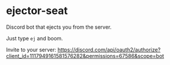 # ejector-seat
Discord bot that ejects you from the server.

Just type `ej` and boom.

Invite to your server:
https://discord.com/api/oauth2/authorize?client_id=1117949161581576282&permissions=67586&scope=bot
